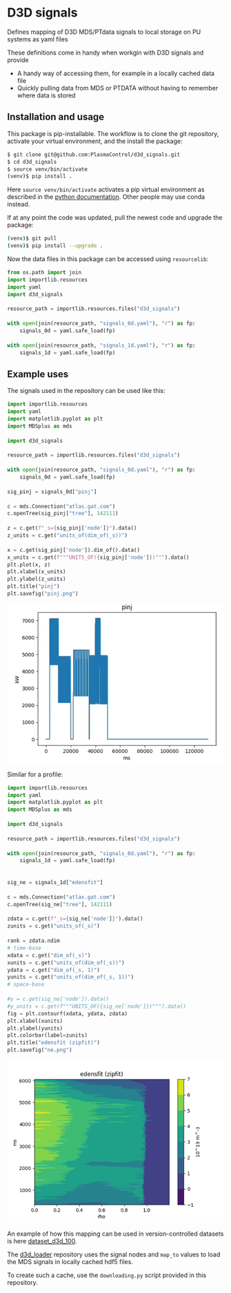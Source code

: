 # D3D signals
Defines mapping of D3D MDS/PTdata signals to local storage on PU systems as yaml files

These definitions come in handy when workgin with D3D signals and provide 
* A handy way of accessing them, for example in a locally cached data file
* Quickly pulling data from MDS or PTDATA without having to remember where data is stored

## Installation and usage

This package is pip-installable. The workflow is to clone the git repository, activate your
virtual environment, and the install the package:

```bash
$ git clone git@github.com:PlasmaControl/d3d_signals.git
$ cd d3d_signals
$ source venv/bin/activate
(venv)$ pip install .
```

Here `source venv/bin/activate` activates a pip virtual environment as described in the
[python documentation](https://packaging.python.org/en/latest/guides/installing-using-pip-and-virtual-environments/). Other people may use conda instead.


If at any point the code was updated, pull the newest code and upgrade the package:
```bash
(venv)$ git pull
(venv)$ pip install --upgrade .
```


Now the data files in this package can be accessed using `resourcelib`:

```python
from os.path import join
import importlib.resources
import yaml
import d3d_signals

resource_path = importlib.resources.files("d3d_signals")

with open(join(resource_path, "signals_0d.yaml"), "r") as fp:
    signals_0d = yaml.safe_load(fp)

with open(join(resource_path, "signals_1d.yaml"), "r") as fp:
    signals_1d = yaml.safe_load(fp)


```


## Example uses



The signals used in the repository can be used like this:
```python
import importlib.resources
import yaml
import matplotlib.pyplot as plt
import MDSplus as mds

import d3d_signals

resource_path = importlib.resources.files("d3d_signals")

with open(join(resource_path, "signals_0d.yaml"), "r") as fp:
    signals_0d = yaml.safe_load(fp)

sig_pinj = signals_0d["pinj"]

c = mds.Connection("atlas.gat.com")
c.openTree(sig_pinj["tree"], 142111)

z = c.get(f"_s={sig_pinj['node']}").data()
z_units = c.get("units_of(dim_of(_s))")

x = c.get(sig_pinj['node']).dim_of().data()
x_units = c.get(f"""UNITS_OF({sig_pinj['node']})""").data()
plt.plot(x, z)
plt.xlabel(x_units)
plt.ylabel(z_units)
plt.title("pinj")
plt.savefig("pinj.png")
```

![Result](pinj.png)


Similar for a profile:
```python
import importlib.resources
import yaml
import matplotlib.pyplot as plt
import MDSplus as mds

import d3d_signals

resource_path = importlib.resources.files("d3d_signals")

with open(join(resource_path, "signals_0d.yaml"), "r") as fp:
    signals_1d = yaml.safe_load(fp)


sig_ne = signals_1d["edensfit"]

c = mds.Connection("atlas.gat.com")
c.openTree(sig_ne["tree"], 142111)

zdata = c.get(f"_s={sig_ne['node']}").data()
zunits = c.get("units_of(_s)")

rank = zdata.ndim
# time-base
xdata = c.get("dim_of(_s)")
xunits = c.get("units_of(dim_of(_s))")
ydata = c.get("dim_of(_s, 1)")
yunits = c.get("units_of(dim_of(_s, 1))")
# space-base

#y = c.get(sig_ne['node']).data()
#y_units = c.get(f"""UNITS_OF({sig_ne['node']})""").data()
fig = plt.contourf(xdata, ydata, zdata)
plt.xlabel(xunits)
plt.ylabel(yunits)
plt.colorbar(label=zunits)
plt.title("edensfit (zipfit)")
plt.savefig("ne.png")
```

![Result](ne.png)


An example of how this mapping can be used in version-controlled datasets is 
here [dataset_d3d_100](https://github.com/PPPLDeepLearning/dataset_D3D_100).


The [d3d_loader](https://github.com/PlasmaControl/d3d_loaders/tree/main/d3d_loaders) repository
uses the signal nodes and `map_to` values to load the MDS signals in locally cached hdf5 files.

To create such a cache, use the `downloading.py` script provided in this repository.



